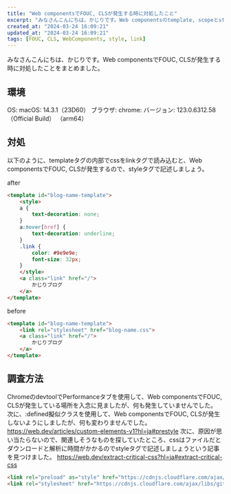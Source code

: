 ```yaml
---
title: "Web componentsでFOUC, CLSが発生する時に対処したこと"
excerpt: "みなさんこんにちは、かじりです。Web componentsのtemplate, scopeとstyleをlinkタグで設定したら、FOUCやCLSが発生した時に対処した話です。"
created_at: "2024-03-24 16:09:21"
updated_at: "2024-03-24 16:09:21"
tags: [FOUC, CLS, WebComponents, style, link]
---
```


みなさんこんにちは、かじりです。Web componentsでFOUC, CLSが発生する時に対処したことをまとめました。

## 環境

OS: macOS: 14.3.1（23D60）
ブラウザ: chrome: バージョン: 123.0.6312.58（Official Build） （arm64）

## 対処

以下のように、templateタグの内部でcssをlinkタグで読み込むと、Web componentsでFOUC, CLSが発生するので、styleタグで記述しましょう。

after

```html
<template id="blog-name-template">
    <style>
    a {
        text-decoration: none;
    }
    a:hover[href] {
        text-decoration: underline;
    }
    .link {
        color: #9e9e9e;
        font-size: 32px;
    }
    </style>
    <a class="link" href="/">
        かじりブログ
    </a>
</template>
```

before

```html
<template id="blog-name-template">
    <link rel="stylesheet" href="blog-name.css">
    <a class="link" href="/">
        かじりブログ
    </a>
</template>
```

## 調査方法

ChromeのdevtoolでPerformanceタブを使用して、Web componentsでFOUC, CLSが発生している場所を入念に見ましたが、何も発生していませんでした。
次に、:defined擬似クラスを使用して、Web componentsでFOUC, CLSが発生しないようにしましたが、何も変わりませんでした。 https://web.dev/articles/custom-elements-v1?hl=ja#prestyle
次に、原因が思い当たらないので、関連しそうなものを探していたところ、cssはファイルだとダウンロードと解析に時間がかかるのでstyleタグで記述しましょうという記事を見つけました。 https://web.dev/extract-critical-css?hl=ja#extract-critical-css
```html
<link rel="preload" as="style" href="https://cdnjs.cloudflare.com/ajax/libs/github-markdown-css/5.5.1/github-markdown.min.css" integrity="sha512-h/laqMqQKUXxFuu6aLAaSrXYwGYQ7qk4aYCQ+KJwHZMzAGaEoxMM6h8C+haeJTU1V6E9jrSUnjpEzX23OmV/Aw==" crossorigin="anonymous" referrerpolicy="no-referrer" />
<link rel="stylesheet" href="https://cdnjs.cloudflare.com/ajax/libs/github-markdown-css/5.5.1/github-markdown.min.css" integrity="sha512-h/laqMqQKUXxFuu6aLAaSrXYwGYQ7qk4aYCQ+KJwHZMzAGaEoxMM6h8C+haeJTU1V6E9jrSUnjpEzX23OmV/Aw==" crossorigin="anonymous" referrerpolicy="no-referrer" />
```
